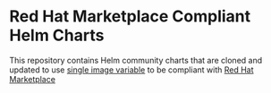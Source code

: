 # Red Hat Marketplace Compliant Helm Charts

This repository contains Helm community charts that are cloned and updated to use [single image variable](https://redhat-connect.gitbook.io/certified-operator-guide/helm-operators/building-a-helm-operator/using-a-single-image-variable) to be compliant with [Red Hat Marketplace](https://marketplace.redhat.com/en-us)
